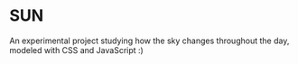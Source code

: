 # SUN

An experimental project studying how the sky changes throughout the day, modeled with CSS and JavaScript :)
